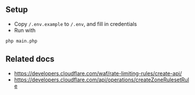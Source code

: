 ## Setup

- Copy `/.env.example` to `/.env`, and fill in credentials
- Run with

```
php main.php
```

## Related docs

- https://developers.cloudflare.com/waf/rate-limiting-rules/create-api/
- https://developers.cloudflare.com/api/operations/createZoneRulesetRule
